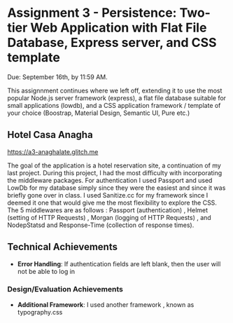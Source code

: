 Assignment 3 - Persistence: Two-tier Web Application with Flat File Database, Express server, and CSS template
===

Due: September 16th, by 11:59 AM.

This assignnment continues where we left off, extending it to use the most popular Node.js server framework (express), a flat file database suitable for small applications (lowdb), and a CSS application framework / template of your choice (Boostrap, Material Design, Semantic UI, Pure etc.)

## Hotel Casa Anagha

https://a3-anaghalate.glitch.me

The goal of the application is a hotel reservation site, a continuation of my last project. During this project, I had the most difficulty with incorporating the middleware packages. For authentication I used Passport and used LowDb for my database simply since they were the easiest and since it was briefly gone over in class. I used Sanitize.cc for my framework since I deemed it one that would give me the most flexibility to explore the CSS. The 5 middlewares are as follows : Passport (authentication) , Helmet (setting of HTTP Requests) , Morgan (logging of HTTP Requests) , and NodepStatsd and Response-Time (collection of response times). 


## Technical Achievements
- **Error Handling**: If authentication fields are left blank, then the user will not be able to log in

### Design/Evaluation Achievements
- **Additional Framework**: I used another framework , known as typography.css
